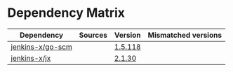 # Dependency Matrix

Dependency | Sources | Version | Mismatched versions
---------- | ------- | ------- | -------------------
[jenkins-x/go-scm](https://github.com/jenkins-x/go-scm) |  | [1.5.118]() | 
[jenkins-x/jx](https://github.com/jenkins-x/jx) |  | [2.1.30](https://github.com/jenkins-x/jx/releases/tag/v2.1.30) | 
